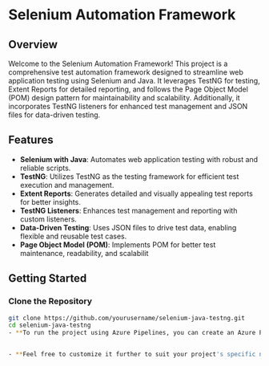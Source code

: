 # Selenium Automation Framework

## Overview
Welcome to the Selenium Automation Framework! This project is a comprehensive test automation framework designed to streamline web application testing using Selenium and Java. It leverages TestNG for testing, Extent Reports for detailed reporting, and follows the Page Object Model (POM) design pattern for maintainability and scalability. Additionally, it incorporates TestNG listeners for enhanced test management and JSON files for data-driven testing.

## Features
- **Selenium with Java**: Automates web application testing with robust and reliable scripts.
- **TestNG**: Utilizes TestNG as the testing framework for efficient test execution and management.
- **Extent Reports**: Generates detailed and visually appealing test reports for better insights.
- **TestNG Listeners**: Enhances test management and reporting with custom listeners.
- **Data-Driven Testing**: Uses JSON files to drive test data, enabling flexible and reusable test cases.
- **Page Object Model (POM)**: Implements POM for better test maintenance, readability, and scalabilit

## Getting Started

### Clone the Repository
```bash
git clone https://github.com/yourusername/selenium-java-testng.git
cd selenium-java-testng
- **To run the project using Azure Pipelines, you can create an Azure Pipeline using the script in the azure-pipelines.yml file. This script is configured to build, test, and report the results of your Selenium automation project.


- **Feel free to customize it further to suit your project's specific needs. Let me know if you need any more help!
